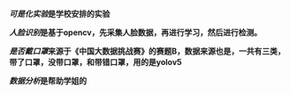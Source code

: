 ***可是化实验*是学校安排的实验**

***人脸识别*是基于opencv，先采集人脸数据，再进行学习，然后进行检测。**

***是否戴口罩*来源于《中国大数据挑战赛》的赛题B，数据来源也是，一共有三类，带了口罩，没带口罩，和带错口罩，用的是yolov5**

***数据分析*是帮助学姐的**
